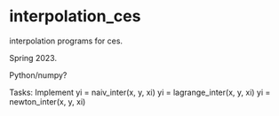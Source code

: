 # interpolation_ces
interpolation programs for ces.

Spring 2023.


Python/numpy?

Tasks: 
Implement 
yi = naiv_inter(x, y, xi)
yi = lagrange_inter(x, y, xi)
yi = newton_inter(x, y, xi)
